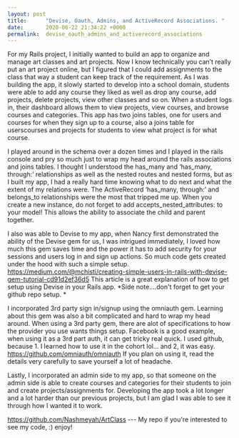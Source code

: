 ```yaml
---
layout: post
title:      "Devise, Oauth, Admins, and ActiveRecord Associations. "
date:       2020-06-22 21:34:22 +0000
permalink:  devise_oauth_admins_and_activerecord_associations
---
```



For my Rails project, I initially wanted to build an app to organize and manage art classes and art projects. Now I know technically you can’t really put an art project online, but I figured that I could add assignments to the class that way a student can keep track of the requirement. As I was building the app, it slowly started to develop into a school domain, students were able to add any course they liked as well as drop any course, add projects, delete projects, view other classes and so on. When a student logs in, their dashboard allows them to view projects, view courses, and browse courses and categories. This app has two joins tables, one for users and courses for when they sign up to a course, also a joins table for userscourses and projects for students to view what project is for what course. 

I played around in the schema over a dozen times and I played in the rails console and pry so much just to wrap my head around the rails associations and joins tables. I thought I understood the has_many and ‘has_many, through:’ relationships as well as the nested routes and nested forms, but as I built my app, I had a really hard time knowing what to do next and what the extent of my relations were. The ActiveRecord ‘has_many, through:’ and belongs_to relationships were the most that tripped me up. When you create a new instance, do not forget to add accepts_nested_attributes: to your model! This allows the ability to associate the child and parent together. 

I also was able to Devise to my app, when Nancy first demonstrated the ability of the Devise gem for us, I was intrigued immediately, I loved how much this gem saves time and the power it has to add security for your sessions and users log in and sign up actions. So much code gets created under the hood with such a simple setup. https://medium.com/@mchisti/creating-simple-users-in-rails-with-devise-gem-tutorial-cd91d2ef36d5 This article is a great explanation of how to get setup using Devise in your Rails app. *Side note….don't forget to get your github repo setup. *

I incorporated 3rd party sign in/signup using the omniauth gem. Learning about this gem was also a bit complicated and hard to wrap my head around. When using a 3rd party gem, there are alot of specifications to how the provider you use wants things setup. Facebook is a good example, when using it as a 3rd part auth, it can get tricky real quick. I used github, because 1. I learned how to use it in the cohort lol... and 2, it was easy. https://github.com/omniauth/omniauth  If you plan on using it, read the details very carefully to save yourself a lot of headache. 

Lastly, I incorporated an admin side to my app, so that someone on the admin side is able to create courses and categories for their students to join and create projects/assignments for. Developing the app took a lot longer and a lot harder than our previous projects, but I am glad I was able to see it through how I wanted it to work. 

https://github.com/Nashmeyah/ArtClass --- My repo if you're interested to see my code, :) enjoy!
